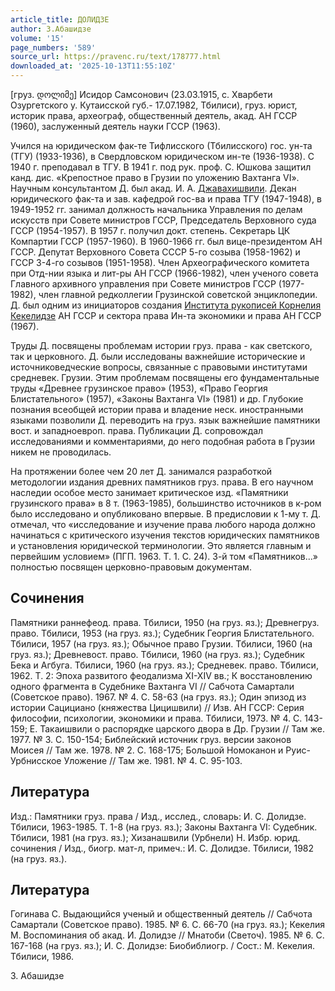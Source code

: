 ```yaml
---
article_title: ДОЛИДЗЕ
author: З.Абашидзе
volume: '15'
page_numbers: '589'
source_url: https://pravenc.ru/text/178777.html
downloaded_at: '2025-10-13T11:55:10Z'
---
```


[груз. დოლიმე] Исидор Самсонович (23.03.1915, с. Хварбети Озургетского у. Кутаисской губ.- 17.07.1982, Тбилиси), груз. юрист, историк права, археограф, общественный деятель, акад. АН ГССР (1960), заслуженный деятель науки ГССР (1963).

Учился на юридическом фак-те Тифлисского (Тбилисского) гос. ун-та (ТГУ) (1933-1936), в Свердловском юридическом ин-те (1936-1938). С 1940 г. преподавал в ТГУ. В 1941 г. под рук. проф. С. Юшкова защитил канд. дис. «Крепостное право в Грузии по уложению Вахтанга VI». Научным консультантом Д. был акад. И. А. [Джавахишвили](https://pravenc.ru/text/Джавахишвили.html). Декан юридического фак-та и зав. кафедрой гос-ва и права ТГУ (1947-1948), в 1949-1952 гг. занимал должность начальника Управления по делам искусств при Совете министров ГССР, Председатель Верховного суда ГССР (1954-1957). В 1957 г. получил докт. степень. Секретарь ЦК Компартии ГССР (1957-1960). В 1960-1966 гг. был вице-президентом АН ГССР. Депутат Верховного Совета СССР 5-го созыва (1958-1962) и ГССР 3-4-го созывов (1951-1958). Член Археографического комитета при Отд-нии языка и лит-ры АН ГССР (1966-1982), член ученого совета Главного архивного управления при Совете министров ГССР (1977-1982), член главной редколлегии Грузинской советской энциклопедии. Д. был одним из инициаторов создания [Института рукописей Корнелия Кекелидзе](<https://pravenc.ru/text/Института рукописей Корнелия Кекелидзе.html>) АН ГССР и сектора права Ин-та экономики и права АН ГССР (1967).

Труды Д. посвящены проблемам истории груз. права - как светского, так и церковного. Д. были исследованы важнейшие исторические и источниковедческие вопросы, связанные с правовыми институтами средневек. Грузии. Этим проблемам посвящены его фундаментальные труды «Древнее грузинское право» (1953), «Право Георгия Блистательного» (1957), «Законы Вахтанга VI» (1981) и др. Глубокие познания всеобщей истории права и владение неск. иностранными языками позволили Д. переводить на груз. язык важнейшие памятники вост. и западноевроп. права. Публикации Д. сопровождал исследованиями и комментариями, до него подобная работа в Грузии никем не проводилась.

На протяжении более чем 20 лет Д. занимался разработкой методологии издания древних памятников груз. права. В его научном наследии особое место занимает критическое изд. «Памятники грузинского права» в 8 т. (1963-1985), большинство источников в к-ром было исследовано и опубликовано впервые. В предисловии к 1-му т. Д. отмечал, что «исследование и изучение права любого народа должно начинаться с критического изучения текстов юридических памятников и установления юридической терминологии. Это является главным и первейшим условием» (ПГП. 1963. Т. 1. С. 24). 3-й том «Памятников...» полностью посвящен церковно-правовым документам.

## Сочинения

Памятники раннефеод. права. Тбилиси, 1950 (на груз. яз.); Древнегруз. право. Тбилиси, 1953 (на груз. яз.); Судебник Георгия Блистательного. Тбилиси, 1957 (на груз. яз.); Обычное право Грузии. Тбилиси, 1960 (на груз. яз.); Древневост. право. Тбилиси, 1960 (на груз. яз.); Судебник Бека и Агбуга. Тбилиси, 1960 (на груз. яз.); Средневек. право. Тбилиси, 1962. Т. 2: Эпоха развитого феодализма XI-XIV вв.; К восстановлению одного фрагмента в Судебнике Вахтанга VI // Сабчота Самартали (Советское право). 1967. № 4. С. 58-63 (на груз. яз.); Один эпизод из истории Сацициано (княжества Цицишвили) // Изв. АН ГССР: Серия философии, психологии, экономики и права. Тбилиси, 1973. № 4. С. 143-159; Е. Такаишвили о распорядке царского двора в Др. Грузии // Там же. 1977. № 3. С. 150-154; Библейский источник груз. версии законов Моисея // Там же. 1978. № 2. С. 168-175; Большой Номоканон и Руис-Урбнисское Уложение // Там же. 1981. № 4. С. 95-103.

## Литература

Изд.: Памятники груз. права / Изд., исслед., словарь: И. С. Долидзе. Тбилиси, 1963-1985. Т. 1-8 (на груз. яз.); Законы Вахтанга VI: Судебник. Тбилиси, 1981 (на груз. яз.); Хизанашвили (Урбнели) Н. Избр. юрид. сочинения / Изд., биогр. мат-л, примеч.: И. С. Долидзе. Тбилиси, 1982 (на груз. яз.).

## Литература

Гогинава С. Выдающийся ученый и общественный деятель // Сабчота Самартали (Советское право). 1985. № 6. С. 66-70 (на груз. яз.); Кекелия М. Воспоминания об акад. И. Долидзе // Мнатоби (Светоч). 1985. № 6. С. 167-168 (на груз. яз.); И. С. Долидзе: Биобиблиогр. / Сост.: М. Кекелия. Тбилиси, 1986.

З.  Абашидзе
